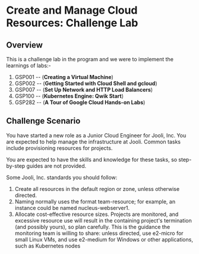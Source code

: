 # Create and Manage Cloud Resources: Challenge Lab

## Overview

This is a challenge lab in the program and we were to implement the learnings of labs:-
1. GSP001 -- (**Creating a Virtual Machine**) 
2. GSP002 -- (**Getting Started with Cloud Shell and gcloud**)
3. GSP007 -- (**Set Up Network and HTTP Load Balancers**)
4. GSP100 -- (**Kubernetes Engine: Qwik Start**)
5. GSP282 -- (**A Tour of Google Cloud Hands-on Labs**)

## Challenge Scenario

You have started a new role as a Junior Cloud Engineer for Jooli, Inc. You are expected to help manage the infrastructure at Jooli. Common tasks include provisioning resources for projects.

You are expected to have the skills and knowledge for these tasks, so step-by-step guides are not provided.

Some Jooli, Inc. standards you should follow:

1. Create all resources in the default region or zone, unless otherwise directed.
2. Naming normally uses the format team-resource; for example, an instance could be named nucleus-webserver1.
3. Allocate cost-effective resource sizes. Projects are monitored, and excessive resource use will result in the containing project's termination (and possibly yours), so plan carefully. This is the guidance the monitoring team is willing to share: unless directed, use e2-micro for small Linux VMs, and use e2-medium for Windows or other applications, such as Kubernetes nodes